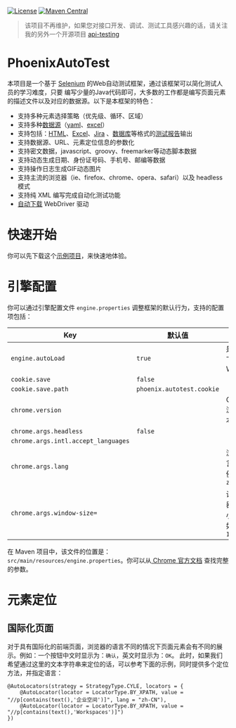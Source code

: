 [![License](https://img.shields.io/github/license/LinuxSuRen/phoenix.webui.framework.svg)](https://github.com/LinuxSuRen/phoenix.webui.framework/master/LICENSE)
[![Maven Central](https://maven-badges.herokuapp.com/maven-central/com.surenpi.autotest/autotest.web.framework/badge.svg)](https://maven-badges.herokuapp.com/maven-central/com.surenpi.autotest/autotest.web.framework)

> 该项目不再维护，如果您对接口开发、调试、测试工具感兴趣的话，请关注我的另外一个开源项目 [api-testing](https://github.com/LinuxSuRen/api-testing)

# PhoenixAutoTest

本项目是一个基于 [Selenium](https://github.com/seleniumhq/selenium/) 的Web自动测试框架，通过该框架可以简化测试人员的学习难度，只要
编写少量的Java代码即可，大多数的工作都是编写页面元素的描述文件以及对应的数据源。以下是本框架的特色：

- 支持多种元素选择策略（优先级、循环、区域）
- 支持多种[数据源](https://github.com/LinuxSuRen/autotest.datasource)（[yaml](https://github.com/LinuxSuRen/autotest.datasource.yaml)、[excel](https://github.com/LinuxSuRen/autotest.datasource.excel)）
- 支持包括：[HTML](https://github.com/LinuxSuRen/autotest.report.html)、[Excel](https://github.com/LinuxSuRen/autotest.report.excel)、[Jira](https://github.com/LinuxSuRen/autotest.report.jira) 、[数据库](https://github.com/LinuxSuRen/autotest.report.database)等格式的[测试报告](https://github.com/LinuxSuRen/autotest.report)输出
- 支持数据源、URL、元素定位信息的参数化
- 支持密文数据，javascript、groovy、freemarker等动态脚本数据
- 支持动态生成日期、身份证号码、手机号、邮编等数据
- 支持操作日志生成GIF动态图片
- 支持主流的浏览器（ie、firefox、chrome、opera、safari）以及 headless 模式
- 支持纯 XML 编写完成自动化测试功能
- [自动下载](https://github.com/linuxsuren/autotest.webdriver.downloader) WebDriver 驱动

# 快速开始

你可以先下载这个[示例项目](https://github.com/LinuxSuRen/phoenix.webui.framework.demo)，来快速地体验。

# 引擎配置

你可以通过引擎配置文件 `engine.properties` 调整框架的默认行为，支持的配置项包括：

| Key | 默认值 | 描述 |
|---|---|---|
| `engine.autoLoad` | `true` | 是否自动下载 WebDriver |
| `cookie.save` | `false` | |
| `cookie.save.path` | `phoenix.autotest.cookie` | |
| `chrome.version` | | Chrome 浏览器版本 |
| `chrome.args.headless` | `false` | |
| `chrome.args.intl.accept_languages` | | |
| `chrome.args.lang` | | 浏览器语言设置，例如：`zh_CN` |
| `chrome.args.window-size=` | | 设置浏览器窗口大小，例如：`1024,768` |

在 Maven 项目中，该文件的位置是：`src/main/resources/engine.properties`。你可以从[ Chrome 官方文档](https://sites.google.com/a/chromium.org/chromedriver/capabilities)
查找完整的参数。

# 元素定位

## 国际化页面

对于具有国际化的前端页面，浏览器的语言不同的情况下页面元素会有不同的展示。例如：一个按钮中文时显示为：`确认`，英文时显示为：`OK`。
此时，如果我们希望通过这里的文本字符串来定位的话，可以参考下面的示例，同时提供多个定位方法，并指定语言：

```
@AutoLocators(strategy = StrategyType.CYLE, locators = {
    @AutoLocator(locator = LocatorType.BY_XPATH, value = "//p[contains(text(),'企业空间')]", lang = "zh-CN"),
    @AutoLocator(locator = LocatorType.BY_XPATH, value = "//p[contains(text(),'Workspaces')]")
})
```
